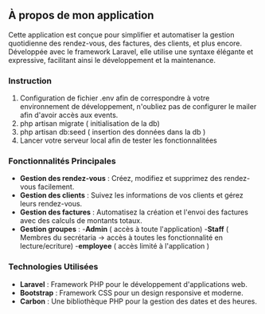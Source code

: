 ## À propos de mon application

Cette application est conçue pour simplifier et automatiser la gestion quotidienne des rendez-vous, des factures, des clients, et plus encore. Développée avec le framework Laravel, elle utilise une syntaxe élégante et expressive, facilitant ainsi le développement et la maintenance.
### Instruction
1) Configuration de fichier .env afin de correspondre à votre environnement de développement, n'oubliez pas de configurer le mailer afin d'avoir accès aux events.
2) php artisan migrate ( initialisation de la db)
3) php artisan db:seed ( insertion des données dans la db )
4) Lancer votre serveur local afin de tester les fonctionnalitées


### Fonctionnalités Principales

- **Gestion des rendez-vous** : Créez, modifiez et supprimez des rendez-vous facilement.
- **Gestion des clients** : Suivez les informations de vos clients et gérez leurs rendez-vous.
- **Gestion des factures** : Automatisez la création et l'envoi des factures avec des calculs de montants totaux.
- **Gestion groupes** : 
-**Admin** ( accès à toute l'application)
-**Staff** ( Membres du secrétaria -> accès à toutes les fonctionnalité en lecture/ecriture)
-**employee** ( accès limité à l'application )

### Technologies Utilisées

- **Laravel** : Framework PHP pour le développement d'applications web.
- **Bootstrap** : Framework CSS pour un design responsive et moderne.
- **Carbon** : Une bibliothèque PHP pour la gestion des dates et des heures.

